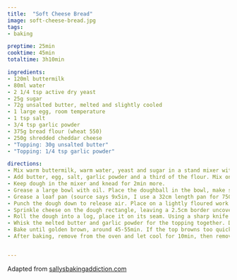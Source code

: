 ```yaml
---
title:  "Soft Cheese Bread"
image: soft-cheese-bread.jpg
tags: 
- baking

preptime: 25min
cooktime: 45min
totaltime: 3h10min

ingredients:
- 120ml buttermilk
- 80ml water
- 2 1/4 tsp active dry yeast
- 25g sugar
- 72g unsalted butter, melted and slightly cooled
- 1 large egg, room temperature
- 1 tsp salt
- 3/4 tsp garlic powder
- 375g bread flour (wheat 550)
- 250g shredded cheddar cheese
- "Topping: 30g unsalted butter"
- "Topping: 1/4 tsp garlic powder"

directions:
- Mix warm buttermilk, warm water, yeast and sugar in a stand mixer with dough hook. Cover and let sit for 5min.
- Add butter, egg, salt, garlic powder and a third of the flour. Mix on low speed for around 30s, scrape down the sides of the bowl, add remaining flour. Mix on medium speed until dough comes together and pulls from the sides, around 2min. 
- Keep dough in the mixer and knead for 2min more.
- Grease a large bowl with oil. Place the doughball in the bowl, make sure all sides are coated in oil. Cover and let rise in a warm environment for 1-2h or until doubled in size. 
- Grease a loaf pan (source says 9x5in, I use a 32cm length pan for 750g loafs)
- Punch the dough down to release air. Place on a lightly floured work surface and roll into a rectangle roughly at 23x38cm or 9x15in.
- Sprinkle cheese on the dough rectangle, leaving a 2.5cm border uncovered.
- Roll the dough into a log, place it on its seam. Using a sharp knife cut the log in half lengthwise, then twist the two parts together. You usually lose some cheese in the process, that is normal. Place in the loaf pan and cover. Let rest for 30min, let the oven preheat to 180°C during that time.
- Whisk the melted butter and garlic powder for the topping together. Drizzle or brush on top of the dough. 
- Bake until golden brown, around 45-55min. If the top browns too quickly, put aluminum foil on top.
- After baking, remove from the oven and let cool for 10min, then remove from the loaf pan and let cool on a wire rack.


---
```


Adapted from [sallysbakingaddiction.com](https://sallysbakingaddiction.com/homemade-cheese-bread/)
